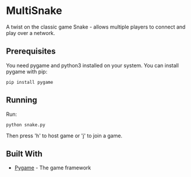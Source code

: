 # MultiSnake

A twist on the classic game Snake - allows multiple players to connect and play over a network.

## Prerequisites

You need pygame and python3 installed on your system. You can install pygame with pip:
```
pip install pygame
```

## Running

Run:
```
python snake.py
```
Then press 'h' to host game or 'j' to join a game.

## Built With

* [Pygame](https://www.pygame.org/news) - The game framework
